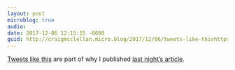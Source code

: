 ```yaml
---
layout: post
microblog: true
audio: 
date: 2017-12-06 12:15:15 -0600
guid: http://craigmcclellan.micro.blog/2017/12/06/tweets-like-thishttpstwittercomtodoiststatus.html
---
```

 [Tweets like this](https://twitter.com/todoist/status/938465122875576320) are part of why I published [last night’s article](http://www.theclassnerd.com/blog/2017/12/5/the-enneagram-things-and-ticci).
